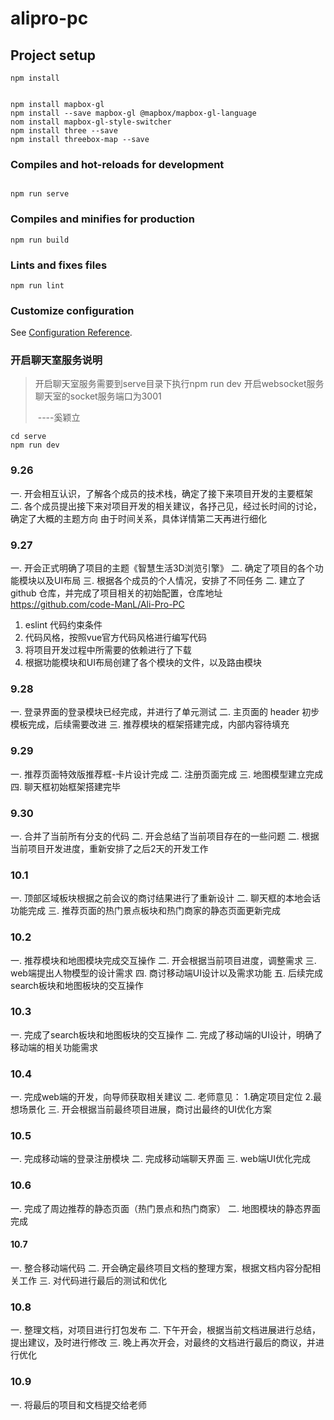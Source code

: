 # alipro-pc

## Project setup

```
npm install


npm install mapbox-gl
npm install --save mapbox-gl @mapbox/mapbox-gl-language
nom install mapbox-gl-style-switcher
npm install three --save
npm install threebox-map --save
```

### Compiles and hot-reloads for development

```

npm run serve
```

### Compiles and minifies for production

```
npm run build
```

### Lints and fixes files

```
npm run lint
```

### Customize configuration

See [Configuration Reference](https://cli.vuejs.org/config/).

### 开启聊天室服务说明

> 开启聊天室服务需要到serve目录下执行npm run dev 开启websocket服务 
> 聊天室的socket服务端口为3001    
>
> ​														----奚颖立

```shell
cd serve
npm run dev
```



### 9.26

一. 开会相互认识，了解各个成员的技术栈，确定了接下来项目开发的主要框架
二. 各个成员提出接下来对项目开发的相关建议，各抒己见，经过长时间的讨论，确定了大概的主题方向
    由于时间关系，具体详情第二天再进行细化

### 9.27

一. 开会正式明确了项目的主题《智慧生活3D浏览引擎》
二. 确定了项目的各个功能模块以及UI布局
三. 根据各个成员的个人情况，安排了不同任务
二. 建立了 github 仓库，并完成了项目相关的初始配置，仓库地址 https://github.com/code-ManL/Ali-Pro-PC

1. eslint 代码约束条件
2. 代码风格，按照vue官方代码风格进行编写代码
3. 将项目开发过程中所需要的依赖进行了下载
4. 根据功能模块和UI布局创建了各个模块的文件，以及路由模块

### 9.28

一. 登录界面的登录模块已经完成，并进行了单元测试
二. 主页面的 header 初步模板完成，后续需要改进
三. 推荐模块的框架搭建完成，内部内容待填充

### 9.29

一. 推荐页面特效版推荐框-卡片设计完成
二. 注册页面完成
三. 地图模型建立完成
四. 聊天框初始框架搭建完毕

### 9.30

一. 合并了当前所有分支的代码
二. 开会总结了当前项目存在的一些问题
二. 根据当前项目开发进度，重新安排了之后2天的开发工作
### 10.1

一. 顶部区域板块根据之前会议的商讨结果进行了重新设计
二. 聊天框的本地会话功能完成
三. 推荐页面的热门景点板块和热门商家的静态页面更新完成

### 10.2
一. 推荐模块和地图模块完成交互操作
二. 开会根据当前项目进度，调整需求
三. web端提出人物模型的设计需求
四. 商讨移动端UI设计以及需求功能
五. 后续完成search板块和地图板块的交互操作

### 10.3

一. 完成了search板块和地图板块的交互操作
二. 完成了移动端的UI设计，明确了移动端的相关功能需求

### 10.4 

一. 完成web端的开发，向导师获取相关建议
二. 老师意见：
        1.确定项目定位
        2.最想场景化
三. 开会根据当前最终项目进展，商讨出最终的UI优化方案

### 10.5

一. 完成移动端的登录注册模块
二. 完成移动端聊天界面
三. web端UI优化完成

### 10.6

一. 完成了周边推荐的静态页面（热门景点和热门商家）
二. 地图模块的静态界面完成

#### 10.7

一. 整合移动端代码
二. 开会确定最终项目文档的整理方案，根据文档内容分配相关工作
三. 对代码进行最后的测试和优化


### 10.8

一. 整理文档，对项目进行打包发布
二. 下午开会，根据当前文档进展进行总结，提出建议，及时进行修改
三. 晚上再次开会，对最终的文档进行最后的商议，并进行优化

### 10.9

一. 将最后的项目和文档提交给老师





